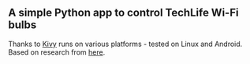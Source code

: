 ## A simple Python app to control TechLife Wi-Fi bulbs

Thanks to [Kivy](https://kivy.org/) runs on various platforms - tested on Linux and Android.
Based on research from [here](https://community.home-assistant.io/t/techlife-bulbs-aka-cheapest-wifi-bulb-solutions/141510).
